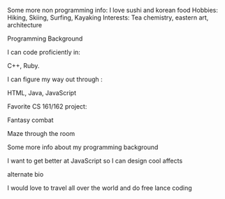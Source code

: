 Some more non programming info: I love sushi and korean food
Hobbies: Hiking, Skiing, Surfing, Kayaking
Interests: Tea chemistry, eastern art, architecture
<head>Programming Background</head>
<body>
  <p> I can code proficiently in: </p>
  <p> C++, Ruby. </p>
  <p> I can figure my way out through : </p>
  <p> HTML, Java, JavaScript </p>
  <p>Favorite CS 161/162 project: </p>
  <p> Fantasy combat </p>
  <p> Maze through the room </p>
  <p> Some more info about my programming background </p>
  <p> I want to get better at JavaScript so I can design cool affects </p>
  <p> alternate bio</p>
  <p> I would love to travel all over the world and do free lance coding </p>
</body>
